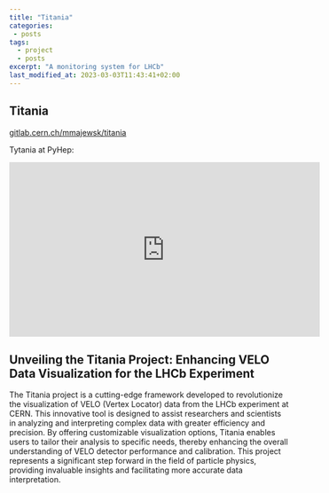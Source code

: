 ```yaml
---
title: "Titania"
categories:
 - posts
tags:
  - project
  - posts
excerpt: "A monitoring system for LHCb"
last_modified_at: 2023-03-03T11:43:41+02:00
---
```


## Titania

[gitlab.cern.ch/mmajewsk/titania](https://gitlab.cern.ch/mmajewsk/titania)

Tytania at PyHep:

<iframe width="560" height="315" src="https://www.youtube.com/embed/t0chvrIvIT4?si=6nXoWuRDzaHYlDct" title="YouTube video player" frameborder="0" allow="accelerometer; autoplay; clipboard-write; encrypted-media; gyroscope; picture-in-picture; web-share" referrerpolicy="strict-origin-when-cross-origin" allowfullscreen></iframe>

## Unveiling the Titania Project: Enhancing VELO Data Visualization for the LHCb Experiment

The Titania project is a cutting-edge framework developed to revolutionize the visualization of VELO (Vertex Locator) data from the LHCb experiment at CERN. This innovative tool is designed to assist researchers and scientists in analyzing and interpreting complex data with greater efficiency and precision. 
By offering customizable visualization options, Titania enables users to tailor their analysis to specific needs, thereby enhancing the overall understanding of VELO detector performance and calibration. This project represents a significant step forward in the field of particle physics, providing invaluable insights and facilitating more accurate data interpretation.
